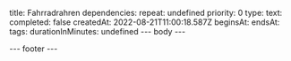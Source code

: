 title: Fahrradrahren
dependencies: 
repeat: undefined
priority: 0
type: 
text: 
completed: false
createdAt: 2022-08-21T11:00:18.587Z
beginsAt: 
endsAt: 
tags: 
durationInMinutes: undefined
--- body ---

--- footer ---
 
